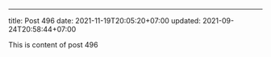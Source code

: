 ---
title: Post 496
date: 2021-11-19T20:05:20+07:00
updated: 2021-09-24T20:58:44+07:00

This is content of post 496